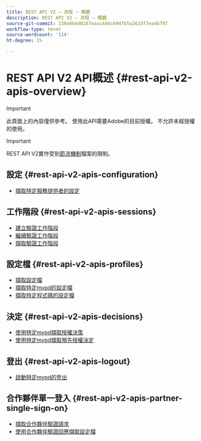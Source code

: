 ```yaml
---
title: REST API V2 — 流程 — 概觀
description: REST API V2 — 流程 — 概觀
source-git-commit: 150e064d0287eaac446c694fb5a2633f7ea4b797
workflow-type: tm+mt
source-wordcount: '114'
ht-degree: 1%

---
```



# REST API V2 API概述 {#rest-api-v2-apis-overview}

>[!IMPORTANT]
>
> 此頁面上的內容僅供參考。 使用此API需要Adobe的目前授權。 不允許未經授權的使用。

>[!IMPORTANT]
>
> REST API V2實作受到[節流機制](/help/authentication/throttling-mechanism.md)檔案的限制。

## 設定 {#rest-api-v2-apis-configuration}

* [擷取特定服務提供者的設定](configuration-apis/rest-api-v2-configuration-apis-retrieve-configuration-for-specific-service-provider.md)

## 工作階段 {#rest-api-v2-apis-sessions}

* [建立驗證工作階段](sessions-apis/rest-api-v2-sessions-apis-create-authentication-session.md)
* [繼續驗證工作階段](sessions-apis/rest-api-v2-sessions-apis-resume-authentication-session.md)
* [擷取驗證工作階段](sessions-apis/rest-api-v2-sessions-apis-retrieve-authentication-session-information-using-code.md)

## 設定檔 {#rest-api-v2-apis-profiles}

* [擷取設定檔](profiles-apis/rest-api-v2-profiles-apis-retrieve-profiles.md)
* [擷取特定mvpd的設定檔](profiles-apis/rest-api-v2-profiles-apis-retrieve-profile-for-specific-mvpd.md)
* [擷取特定程式碼的設定檔](profiles-apis/rest-api-v2-profiles-apis-retrieve-profile-for-specific-code.md)

## 決定 {#rest-api-v2-apis-decisions}

* [使用特定mvpd擷取授權決策](decisions-apis/rest-api-v2-decisions-apis-retrieve-authorization-decisions-using-specific-mvpd.md)
* [使用特定mvpd擷取預先授權決定](decisions-apis/rest-api-v2-decisions-apis-retrieve-preauthorization-decisions-using-specific-mvpd.md)

## 登出 {#rest-api-v2-apis-logout}

* [啟動特定mvpd的登出](logout-apis/rest-api-v2-logout-apis-initiate-logout-for-specific-mvpd.md)

## 合作夥伴單一登入 {#rest-api-v2-apis-partner-single-sign-on}

* [擷取合作夥伴驗證請求](partner-single-sign-on-apis/rest-api-v2-partner-single-sign-on-apis-retrieve-partner-authentication-request.md)
* [使用合作夥伴驗證回應擷取設定檔](partner-single-sign-on-apis/rest-api-v2-partner-single-sign-on-apis-retrieve-profile-using-partner-authentication-response.md)
